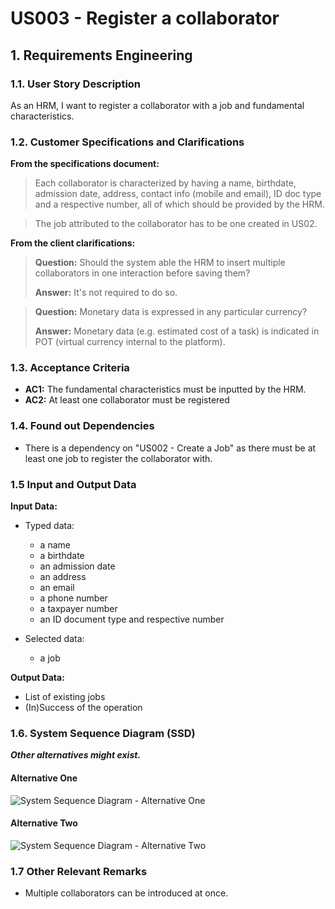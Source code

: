 # US003 - Register a collaborator 


## 1. Requirements Engineering

### 1.1. User Story Description

As an HRM, I want to register a collaborator with a job and fundamental characteristics.

### 1.2. Customer Specifications and Clarifications 

**From the specifications document:**

>	Each collaborator is characterized by having a name, birthdate, admission date, address, contact info (mobile and email), ID doc type and a respective number, all of which should be provided by the HRM.

>	The job attributed to the collaborator has to be one created in US02.

**From the client clarifications:**

> **Question:** Should the system able the HRM to insert multiple collaborators in one interaction before saving them?
>
> **Answer:** It's not required to do so.

> **Question:** Monetary data is expressed in any particular currency?
>
> **Answer:** Monetary data (e.g. estimated cost of a task) is indicated in POT (virtual currency internal to the platform).

### 1.3. Acceptance Criteria

* **AC1:** The fundamental characteristics must be inputted by the HRM.
* **AC2:** At least one collaborator must be registered

### 1.4. Found out Dependencies

* There is a dependency on "US002 - Create a Job" as there must be at least one job to register the collaborator with.

### 1.5 Input and Output Data

**Input Data:**

* Typed data:
    * a name
    * a birthdate 
    * an admission date
    * an address
    * an email
    * a phone number
    * a taxpayer number
    * an ID document type and respective number
	
* Selected data:
    * a job

**Output Data:**

* List of existing jobs
* (In)Success of the operation

### 1.6. System Sequence Diagram (SSD)

**_Other alternatives might exist._**

#### Alternative One

![System Sequence Diagram - Alternative One](svg/us003-system-sequence-diagram-alternative-one.svg)

#### Alternative Two

![System Sequence Diagram - Alternative Two](svg/us003-system-sequence-diagram-alternative-two.svg)

### 1.7 Other Relevant Remarks

* Multiple collaborators can be introduced at once.